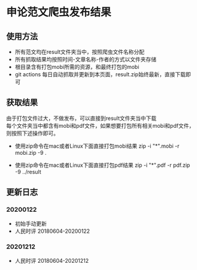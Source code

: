 # 申论范文爬虫发布结果

## 使用方法

- 所有范文均在result文件夹当中，按照爬虫文件名称分配
- 所有抓取结果均按照时间-文章名称-作者的方式以文件夹存储
- 根目录含有打包mobi所需的资源，和最终打包的mobi
- git actions 每日自动抓取并更新到本页面，result.zip始终最新，直接下载即可

## 获取结果

由于打包文件过大，不做发布，可以直接到result文件夹当中下载  
每个文件夹当中都含有mobi和pdf文件，如果想要打包所有相关mobi和pdf文件，则按照下述操作即可。

- 使用zip命令在mac或者Linux下面直接打包mobi结果
zip -i "*".mobi -r mobi.zip -9 .

- 使用zip命令在mac或者Linux下面直接打包pdf结果
zip -i "*".pdf -r pdf.zip -9 ../result

## 更新日志

### 20200122
- 初始手动更新
- 人民时评 20180604-20200122

### 20201212
- 人民时评 20180604-20201212
